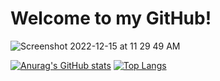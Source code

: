 <!--
**Quinn-McClure/Quinn-McClure** is a ✨ _special_ ✨ repository because its `README.md` (this file) appears on your GitHub profile.

Here are some ideas to get you started:

- 🔭 I’m currently working on ...
- 🌱 I’m currently learning ...
- 👯 I’m looking to collaborate on ...
- 🤔 I’m looking for help with ...
- 💬 Ask me about ...
- 📫 How to reach me: ...
- 😄 Pronouns: ...
- ⚡ Fun fact: ...
-->

# Welcome to my GitHub!

![Screenshot 2022-12-15 at 11 29 49 AM](https://user-images.githubusercontent.com/100171762/207928841-d9d123ed-1388-4bd4-8476-3fb1472a5739.png)

[![Anurag's GitHub stats](https://github-readme-stats.vercel.app/api?username=quinn-mcclure)](https://github.com/anuraghazra/github-readme-stats)
[![Top Langs](https://github-readme-stats.vercel.app/api/top-langs/?username=quinn-mcclure)](https://github.com/anuraghazra/github-readme-stats)
